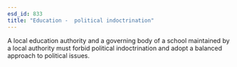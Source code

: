 ```yaml
---
esd_id: 833
title: "Education -  political indoctrination"
---
```


A local education authority and a governing body of a school maintained by a local authority must forbid political indoctrination and adopt a balanced approach to political issues.

